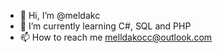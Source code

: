 - 👋 Hi, I’m @meldakc
- 🌱 I’m currently learning C#, SQL and PHP
- 📫 How to reach me melldakocc@outlook.com

